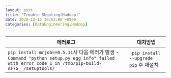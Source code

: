 ```yaml
---
layout: post
title: "Trouble Shooting(Hadoop)"
date: 2020-12-15 16:53:00 +0900
categories: [DataEngineering,Hadoop]
---
```


| 에러로그 | 대처방법
| -- | --
| ```pip install mrjob==0.5.11```시 다음 에러가 발생 - ```Command "python setup.py egg_info" failed with error code 1 in /tmp/pip-build-AF7G__/setuptools/``` | ``` pip install --upgrade pip``` 후 재설치